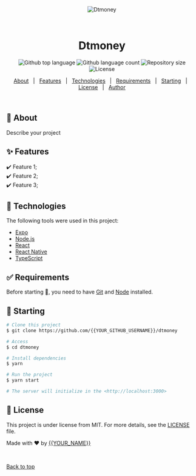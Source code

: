 <div align="center" id="top">
  <img src="./.github/app.gif" alt="Dtmoney" />

  &#xa0;

  <!-- <a href="https://dtmoney.netlify.app">Demo</a> -->
</div>

<h1 align="center">Dtmoney</h1>

<p align="center">
  <img alt="Github top language" src="https://img.shields.io/github/languages/top/{{YOUR_GITHUB_USERNAME}}/dtmoney?color=56BEB8">

  <img alt="Github language count" src="https://img.shields.io/github/languages/count/{{YOUR_GITHUB_USERNAME}}/dtmoney?color=56BEB8">

  <img alt="Repository size" src="https://img.shields.io/github/repo-size/{{YOUR_GITHUB_USERNAME}}/dtmoney?color=56BEB8">

  <img alt="License" src="https://img.shields.io/github/license/{{YOUR_GITHUB_USERNAME}}/dtmoney?color=56BEB8">

  <!-- <img alt="Github issues" src="https://img.shields.io/github/issues/{{YOUR_GITHUB_USERNAME}}/dtmoney?color=56BEB8" /> -->

  <!-- <img alt="Github forks" src="https://img.shields.io/github/forks/{{YOUR_GITHUB_USERNAME}}/dtmoney?color=56BEB8" /> -->

  <!-- <img alt="Github stars" src="https://img.shields.io/github/stars/{{YOUR_GITHUB_USERNAME}}/dtmoney?color=56BEB8" /> -->
</p>

<!-- Status -->

<!-- <h4 align="center">
	🚧  Dtmoney 🚀 Under construction...  🚧
</h4>

<hr> -->

<p align="center">
  <a href="#dart-about">About</a> &#xa0; | &#xa0;
  <a href="#sparkles-features">Features</a> &#xa0; | &#xa0;
  <a href="#rocket-technologies">Technologies</a> &#xa0; | &#xa0;
  <a href="#white_check_mark-requirements">Requirements</a> &#xa0; | &#xa0;
  <a href="#checkered_flag-starting">Starting</a> &#xa0; | &#xa0;
  <a href="#memo-license">License</a> &#xa0; | &#xa0;
  <a href="https://github.com/{{YOUR_GITHUB_USERNAME}}" target="_blank">Author</a>
</p>

<br>

## :dart: About ##

Describe your project

## :sparkles: Features ##

:heavy_check_mark: Feature 1;\
:heavy_check_mark: Feature 2;\
:heavy_check_mark: Feature 3;

## :rocket: Technologies ##

The following tools were used in this project:

- [Expo](https://expo.io/)
- [Node.js](https://nodejs.org/en/)
- [React](https://pt-br.reactjs.org/)
- [React Native](https://reactnative.dev/)
- [TypeScript](https://www.typescriptlang.org/)

## :white_check_mark: Requirements ##

Before starting :checkered_flag:, you need to have [Git](https://git-scm.com) and [Node](https://nodejs.org/en/) installed.

## :checkered_flag: Starting ##

```bash
# Clone this project
$ git clone https://github.com/{{YOUR_GITHUB_USERNAME}}/dtmoney

# Access
$ cd dtmoney

# Install dependencies
$ yarn

# Run the project
$ yarn start

# The server will initialize in the <http://localhost:3000>
```

## :memo: License ##

This project is under license from MIT. For more details, see the [LICENSE](LICENSE.md) file.


Made with :heart: by <a href="https://github.com/{{YOUR_GITHUB_USERNAME}}" target="_blank">{{YOUR_NAME}}</a>

&#xa0;

<a href="#top">Back to top</a>
